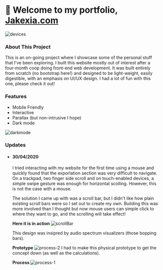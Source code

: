 # 👋 Welcome to my portfolio, [Jakexia.com](https://jakexia.com)
![devices](https://jakexia.com/img/other/websiteOnDevices.png)

### About This Project
This is an on-going project where I showcase some of the personal stuff that I've been exploring. I built this website mostly out of interest after a four-month coop doing front-end web development. It was built entirely from scratch (no bootstrap here!) and designed to be light-weight, easily digestible, with an emphasis on UI/UX design. I had a lot of fun with this one, please check it out!


### Features
- Mobile Friendly 
- Interactive 
- Parallax (but non-intrusive I hope)
- Dark mode

![darkmode](https://jakexia.com/img/other/darkLightShowcase.png)


### Updates

- #### 30/04/2020
    I tried interacting with my website for the first time using a mouse and quickly found that the exporlation section was very difficult to navigate. On a trackpad, two finger side scroll and on touch-enabled devices, a simple swipe gesture was enough for horizontal scolling. However, this is not the case with a mouse. 
    
    The solution I came up with was a scroll bar, but I didn't like how plain existing scroll bars were so I set out to create my own. Building this was more involved than I thought but now mouse users can simple click to where they want to go, and the scrolling will take effect! 

    <b> Here it is in action </b>
    ![scrollBar](https://jakexia.com/img/other/process-0.gif)

    This design was insipred by audio spectrum visualizers (those bopping bars).

    <b>Prototype</b>
    ![process-2](https://jakexia.com/img/other/process-2.gif)
    I had to make this physical prototype to get the concept down (as well as the calculations).

     <b> Process </b>
    ![process-1](https://jakexia.com/img/other/process-1.jpg)
    

